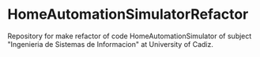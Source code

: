 # HomeAutomationSimulatorRefactor
Repository for make refactor of code HomeAutomationSimulator of subject "Ingenieria de Sistemas de Informacion" at University of Cadiz.
